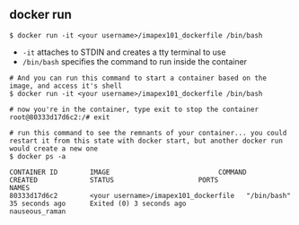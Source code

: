 ## docker run


```
$ docker run -it <your username>/imapex101_dockerfile /bin/bash
```

* `-it` attaches to STDIN and creates a tty terminal to use
* `/bin/bash` specifies the command to run inside the container

```
# And you can run this command to start a container based on the image, and access it's shell 
$ docker run -it <your username>/imapex101_dockerfile /bin/bash

# now you're in the container, type exit to stop the container
root@80333d17d6c2:/# exit

# run this command to see the remnants of your container... you could restart it from this state with docker start, but another docker run would create a new one
$ docker ps -a

CONTAINER ID        IMAGE                           COMMAND                  CREATED             STATUS                     PORTS               NAMES
80333d17d6c2        <your username>/imapex101_dockerfile   "/bin/bash"              35 seconds ago      Exited (0) 3 seconds ago                       nauseous_raman
```

